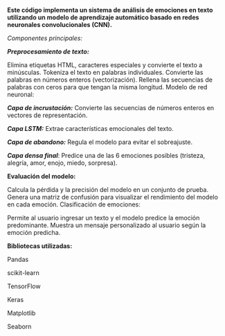 **Este código implementa un sistema de análisis de emociones en texto utilizando un modelo de aprendizaje automático basado en redes neuronales convolucionales (CNN).**

*Componentes principales:*

  ***Preprocesamiento de texto:***

  Elimina etiquetas HTML, caracteres especiales y convierte el texto a minúsculas.
  Tokeniza el texto en palabras individuales.
  Convierte las palabras en números enteros (vectorización).
  Rellena las secuencias de palabras con ceros para que tengan la misma longitud.
  Modelo de red neuronal:

  ***Capa de incrustación:*** Convierte las secuencias de números enteros en vectores de representación.
  
  ***Capa LSTM:*** Extrae características emocionales del texto.
  
  ***Capa de abandono:*** Regula el modelo para evitar el sobreajuste.
  
  ***Capa densa final***: Predice una de las 6 emociones posibles (tristeza, alegría, amor, enojo, miedo, sorpresa).
  
  **Evaluación del modelo:**
  
  Calcula la pérdida y la precisión del modelo en un conjunto de prueba.
  Genera una matriz de confusión para visualizar el rendimiento del modelo en cada emoción.
  Clasificación de emociones:
  
  Permite al usuario ingresar un texto y el modelo predice la emoción predominante.
  Muestra un mensaje personalizado al usuario según la emoción predicha.
  
**Bibliotecas utilizadas:**

  Pandas
  
  scikit-learn
  
  TensorFlow
  
  Keras
  
  Matplotlib
  
  Seaborn
